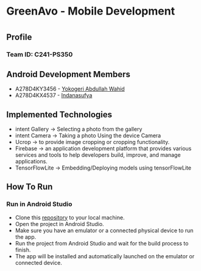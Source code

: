 <h1>GreenAvo - Mobile Development</h1>
<p align="center">

</p>

# <h2>Profile</h2>

### Team ID: C241-PS350

## <H2> Android Development Members </H2>

* A278D4KY3456 - [Yokogeri Abdullah Wahid](https://www.linkedin.com/in/yokogeri-abdullah-wahid/)
* A278D4KX4537 - [Indanasufya](https://www.linkedin.com/in/indanasufya-254398301/)

## <H2> Implemented Technologies </H2>
* intent Gallery -> Selecting a photo from the gallery
* intent Camera -> Taking a photo Using the device Camera
* Ucrop -> to provide image cropping or cropping functionality.
* Firebase -> an application development platform that provides various services and tools to help developers build, improve, and manage applications.
* TensorFlowLite -> Embedding/Deploying models using tensorFlowLite
  
## <H2> How To Run</H2>
### Run in Android Studio
* Clone this [repository](https://github.com/GreenAvo-Capstone/Mobile-Development) to your local machine.
* Open the project in Android Studio.
* Make sure you have an emulator or a connected physical device to run the app.
* Run the project from Android Studio and wait for the build process to finish.
* The app will be installed and automatically launched on the emulator or connected device.
